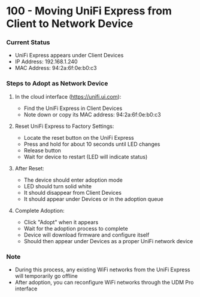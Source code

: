 # 100 - Moving UniFi Express from Client to Network Device

### Current Status
- UniFi Express appears under Client Devices
- IP Address: 192.168.1.240
- MAC Address: 94:2a:6f:0e:b0:c3

### Steps to Adopt as Network Device
1. In the cloud interface (https://unifi.ui.com):
   - Find the UniFi Express in Client Devices
   - Note down or copy its MAC address: 94:2a:6f:0e:b0:c3

2. Reset UniFi Express to Factory Settings:
   - Locate the reset button on the UniFi Express
   - Press and hold for about 10 seconds until LED changes
   - Release button
   - Wait for device to restart (LED will indicate status)

3. After Reset:
   - The device should enter adoption mode
   - LED should turn solid white
   - It should disappear from Client Devices
   - It should appear under Devices or in the adoption queue

4. Complete Adoption:
   - Click "Adopt" when it appears
   - Wait for the adoption process to complete
   - Device will download firmware and configure itself
   - Should then appear under Devices as a proper UniFi network device

### Note
- During this process, any existing WiFi networks from the UniFi Express will temporarily go offline
- After adoption, you can reconfigure WiFi networks through the UDM Pro interface